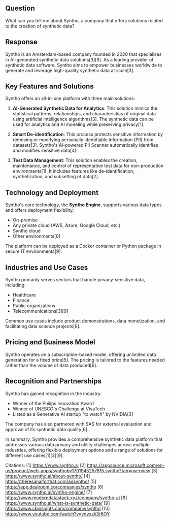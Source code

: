 ## Question

What can you tell me about Syntho, a company that offers solutions related to the creation of synthetic data?

## Response

Syntho is an Amsterdam-based company founded in 2020 that specializes in AI-generated synthetic data solutions[3][9]. As a leading provider of synthetic data software, Syntho aims to empower businesses worldwide to generate and leverage high-quality synthetic data at scale[3].

## Key Features and Solutions

Syntho offers an all-in-one platform with three main solutions:

1. **AI-Generated Synthetic Data for Analytics**: This solution mimics the statistical patterns, relationships, and characteristics of original data using artificial intelligence algorithms[3]. The synthetic data can be used for analytics and AI modeling while preserving privacy[1].

2. **Smart De-identification**: This process protects sensitive information by removing or modifying personally identifiable information (PII) from datasets[3]. Syntho's AI-powered PII Scanner automatically identifies and modifies sensitive data[4].

3. **Test Data Management**: This solution enables the creation, maintenance, and control of representative test data for non-production environments[1]. It includes features like de-identification, synthetization, and subsetting of data[2].

## Technology and Deployment

Syntho's core technology, the **Syntho Engine**, supports various data types and offers deployment flexibility:

- On-premise
- Any private cloud (AWS, Azure, Google Cloud, etc.)
- Syntho cloud
- Other environments[6]

The platform can be deployed as a Docker container or Python package in secure IT environments[9].

## Industries and Use Cases

Syntho primarily serves sectors that handle privacy-sensitive data, including:

- Healthcare
- Finance
- Public organizations
- Telecommunications[3][9]

Common use cases include product demonstrations, data monetization, and facilitating data science projects[8].

## Pricing and Business Model

Syntho operates on a subscription-based model, offering unlimited data generation for a fixed price[5]. The pricing is tailored to the features needed rather than the volume of data produced[6].

## Recognition and Partnerships

Syntho has gained recognition in the industry:

- Winner of the Philips Innovation Award
- Winner of UNESCO's Challenge at VivaTech
- Listed as a Generative AI startup "to watch" by NVIDIA[3]

The company has also partnered with SAS for external evaluation and approval of its synthetic data quality[6].

In summary, Syntho provides a comprehensive synthetic data platform that addresses various data privacy and utility challenges across multiple industries, offering flexible deployment options and a range of solutions for different use cases[1][3][9].

Citations:
[1] https://www.syntho.ai
[2] https://appsource.microsoft.com/en-us/product/web-apps/synthobv1701945257815.syntho?tab=overview
[3] https://www.syntho.ai/about-syntho/
[4] https://theresanaiforthat.com/ai/syntho/
[5] https://app.dealroom.co/companies/syntho
[6] https://www.syntho.ai/syntho-engine/
[7] https://www.moderndatastack.xyz/company/syntho-ai
[8] https://www.syntho.ai/what-is-synthetic-data/
[9] https://www.cbinsights.com/company/syntho
[10] https://www.youtube.com/watch?v=vdyxzk3r6OY
